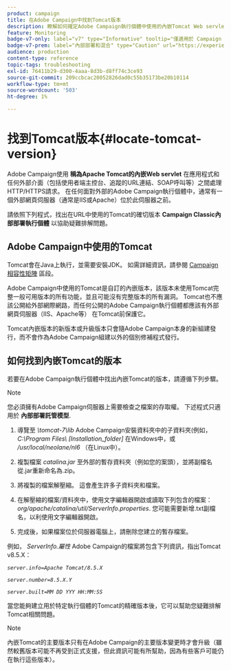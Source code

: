 ```yaml
---
product: campaign
title: 在Adobe Campaign中找到Tomcat版本
description: 瞭解如何確定Adobe Campaign執行個體中使用的內嵌Tomcat Web servlet的目前版本
feature: Monitoring
badge-v7-only: label="v7" type="Informative" tooltip="僅適用於 Campaign Classic v7"
badge-v7-prem: label="內部部署和混合" type="Caution" url="https://experienceleague.adobe.com/docs/campaign-classic/using/installing-campaign-classic/architecture-and-hosting-models/hosting-models-lp/hosting-models.html?lang=zh-Hant" tooltip="僅適用於內部部署和混合部署"
audience: production
content-type: reference
topic-tags: troubleshooting
exl-id: 76411b29-d300-4aaa-8d3b-d8ff74c3ce93
source-git-commit: 209ccbcac20052826dad0c55b35173be20b10114
workflow-type: tm+mt
source-wordcount: '503'
ht-degree: 1%

---
```


# 找到Tomcat版本{#locate-tomcat-version}



Adobe Campaign使用 **稱為Apache Tomcat的內嵌Web servlet** 在應用程式和任何外部介面（包括使用者端主控台、追蹤的URL連結、SOAP呼叫等）之間處理HTTP/HTTPS請求。 在任何面對外部的Adobe Campaign執行個體中，通常有一個外部網頁伺服器（通常是IIS或Apache）位於此伺服器之前。

請依照下列程式，找出在URL中使用的Tomcat的確切版本 **Campaign Classic內部部署執行個體** 以協助疑難排解問題。

## Adobe Campaign中使用的Tomcat

Tomcat會在Java上執行，並需要安裝JDK。 如需詳細資訊，請參閱 [Campaign相容性矩陣](../../rn/using/compatibility-matrix.md) 區段。

Adobe Campaign中使用的Tomcat是自訂的內嵌版本，該版本未使用Tomcat完整一般可用版本的所有功能，並且可能沒有完整版本的所有漏洞。 Tomcat也不應該公開給外部網際網路，而任何公開的Adobe Campaign執行個體都應該有外部網頁伺服器（IIS、Apache等） 在Tomcat前保護它。

Tomcat內嵌版本的新版本或升級版本只會隨Adobe Campaign本身的新組建發行，而不會作為Adobe Campaign組建以外的個別修補程式發行。

## 如何找到內嵌Tomcat的版本

若要在Adobe Campaign執行個體中找出內嵌Tomcat的版本，請遵循下列步驟。

>[!NOTE]
>
>您必須擁有Adobe Campaign伺服器上需要檢查之檔案的存取權。 下述程式只適用於 **內部部署託管模型**.

1. 導覽至 *\tomcat-7\lib* Adobe Campaign安裝資料夾中的子資料夾(例如， *C:\Program Files\ [Installation_folder]* 在Windows中，或 */usr/local/neolane/nl6* （在Linux中）。

1. 複製檔案 *catalina.jar* 至外部的暫存資料夾（例如您的案頭），並將副檔名從.jar重新命名為.zip。

1. 將複製的檔案解壓縮。 這會產生許多子資料夾和檔案。

1. 在解壓縮的檔案/資料夾中，使用文字編輯器開啟或讀取下列包含的檔案： *org/apache/catalina/util/ServerInfo.properties*. 您可能需要新增.txt副檔名，以利使用文字編輯器開啟。

1. 完成後，如果檔案位於伺服器電腦上，請刪除您建立的暫存檔案。

例如， *ServerInfo.屬性* Adobe Campaign的檔案將包含下列資訊，指出Tomcat v8.5.X：

*`server.info=Apache Tomcat/8.5.X`*

*`server.number=8.5.X.Y`*

*`server.built=MM DD YYY HH:MM:SS`*

當您能夠建立用於特定執行個體的Tomcat的精確版本後，它可以幫助您疑難排解Tomcat相關問題。

>[!NOTE]
>
>內嵌Tomcat的主要版本只有在Adobe Campaign的主要版本變更時才會升級（雖然較舊版本可能不再受到正式支援，但此資訊可能有所幫助，因為有些客戶可能仍在執行這些版本）。
>

